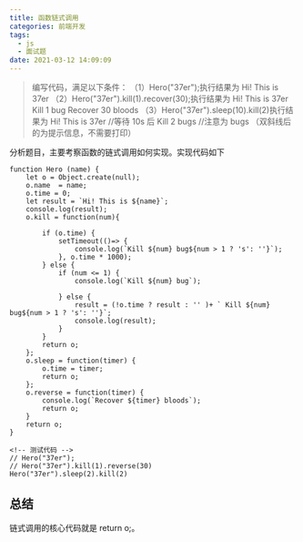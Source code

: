```yaml
---
title: 函数链式调用
categories: 前端开发
tags:
  - js
  - 面试题
date: 2021-03-12 14:09:09
---
```


> 编写代码，满足以下条件：
> （1）Hero("37er");执行结果为 Hi! This is 37er
> （2）Hero("37er").kill(1).recover(30);执行结果为 Hi! This is 37er Kill 1 bug Recover 30 bloods
> （3）Hero("37er").sleep(10).kill(2)执行结果为 Hi! This is 37er //等待 10s 后 Kill 2 bugs
> //注意为 bugs （双斜线后的为提示信息，不需要打印）

分析题目，主要考察函数的链式调用如何实现。实现代码如下

```
function Hero (name) {
    let o = Object.create(null);
    o.name  = name;
    o.time = 0;
    let result = `Hi! This is ${name}`;
    console.log(result);
    o.kill = function(num){

        if (o.time) {
            setTimeout(()=> {
                console.log(`Kill ${num} bug${num > 1 ? 's': ''}`);
            }, o.time * 1000);
        } else {
            if (num <= 1) {
                console.log(`Kill ${num} bug`);

            } else {
                result = (!o.time ? result : '' )+ ` Kill ${num} bug${num > 1 ? 's': ''}`;
                console.log(result);
            }
        }
        return o;
    };
    o.sleep = function(timer) {
        o.time = timer;
        return o;
    };
    o.reverse = function(timer) {
        console.log(`Recover ${timer} bloods`);
        return o;
    }
    return o;
}

<!-- 测试代码 -->
// Hero("37er");
// Hero("37er").kill(1).reverse(30)
Hero("37er").sleep(2).kill(2)

```

## 总结

链式调用的核心代码就是 return o;。
